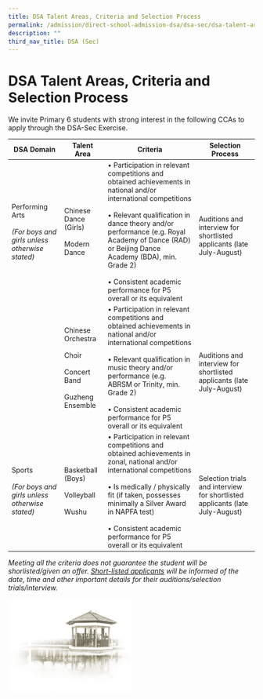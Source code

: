 ```yaml
---
title: DSA Talent Areas, Criteria and Selection Process
permalink: /admission/direct-school-admission-dsa/dsa-sec/dsa-talent-areas-criteria-and-selection-process/
description: ""
third_nav_title: DSA (Sec)
---
```

# **DSA Talent Areas, Criteria and Selection Process**

We invite Primary 6 students with strong interest in the following CCAs to apply through the DSA-Sec&nbsp;Exercise.

| DSA Domain 	| Talent Area 	| Criteria 	| Selection Process 	|
|---	|---	|---	|---	|
| Performing Arts<br><br>*(For boys and girls unless otherwise stated)* 	| Chinese Dance (Girls)<br><br>Modern Dance 	| • Participation in relevant competitions and obtained achievements in national and/or international competitions<br><br>• Relevant qualification in dance theory and/or performance (e.g. Royal Academy of Dance (RAD) or Beijing Dance Academy (BDA), min. Grade 2)<br><br>• Consistent academic performance for P5 overall or its equivalent 	| <br>Auditions and interview for shortlisted applicants (late July-August) 	|
|  	| Chinese Orchestra<br><br>Choir<br><br>Concert Band<br><br>Guzheng Ensemble 	| • Participation in relevant competitions and obtained achievements in national and/or international competitions<br><br>• Relevant qualification in music theory and/or performance (e.g. ABRSM or Trinity, min. Grade 2)<br><br>• Consistent academic performance for P5 overall or its equivalent 	| <br>Auditions and interview for shortlisted applicants (late July-August)<br> 	|
| Sports<br><br>*(For boys and girls unless otherwise stated)* 	| Basketball (Boys)<br><br>Volleyball<br><br>Wushu 	| • Participation in relevant competitions and obtained achievements in zonal, national and/or international competitions<br><br>• Is medically / physically fit (if taken, possesses minimally a Silver Award in NAPFA test)<br><br>• Consistent academic performance for P5 overall or its equivalent<br> 	| <br>Selection trials and interview for shortlisted applicants (late July-August) 	|
  
*Meeting all the criteria does not guarantee the student will be shorlisted/given an offer.  <u>Short-listed applicants</u>&nbsp;will be informed of the date, time and other important details for their auditions/selection trials/interview.*

<img src="/images/pavilion.png" style="width:50%">